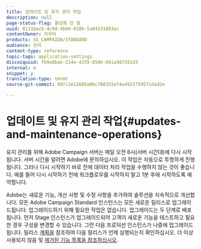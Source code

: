 ```yaml
---
title: 업데이트 및 유지 관리 작업
description: null
page-status-flag: 활성화 안 함
uuid: 8111bac6-4c9d-4b04-810b-5a84131083ac
contentOwner: 자우비
products: SG_CAMPAIGN/STANDARD
audience: 관리
content-type: reference
topic-tags: application-settings
discoiquuid: fb9a8bae-214e-4255-858e-b91a987191d3
internal: n
snippet: y
translation-type: tm+mt
source-git-commit: 00fc2e12669a00c788355ef4e492375957cdad2e

---
```



# 업데이트 및 유지 관리 작업{#updates-and-maintenance-operations}

유지 관리를 위해 Adobe Campaign 서버는 매일 오전 6시(서버 시간대)에 다시 시작됩니다. 서버 시간을 알려면 Adobe에 문의하십시오. 이 작업은 자동으로 투명하게 진행됩니다. 그러나 다시 시작하기 바로 전에 데이터 처리 작업을 수행하지 않는 것이 좋습니다. 예를 들어 다시 시작하기 전에 워크플로우를 시작하지 말고 1분 후에 시작하도록 예약합니다.

Adobe는 새로운 기능, 개선 사항 및 수정 사항을 추가하여 솔루션을 지속적으로 개선합니다. 모든 Adobe Campaign Standard 인스턴스는 모든 새로운 릴리스로 업그레이드됩니다. 업그레이드하기 위해 필요한 작업은 없습니다. 업그레이드는 두 단계로 배포됩니다. 먼저 Stage 인스턴스가 업그레이드되어 고객이 새로운 기능을 테스트하고 필요한 경우 구성을 변경할 수 있습니다. 그런 다음 프로덕션 인스턴스가 나중에 업그레이드됩니다. 릴리스 [계획을](https://helpx.adobe.com/campaign/kb/acs-release-planning.html) 참조하여 다음 릴리스가 언제 실행되는지 확인하십시오. 더 이상 사용되지 않음 및 [제거된 기능 목록을 참조하십시오](https://helpx.adobe.com/campaign/kb/acs-deprecated-and-removed-features.html).
